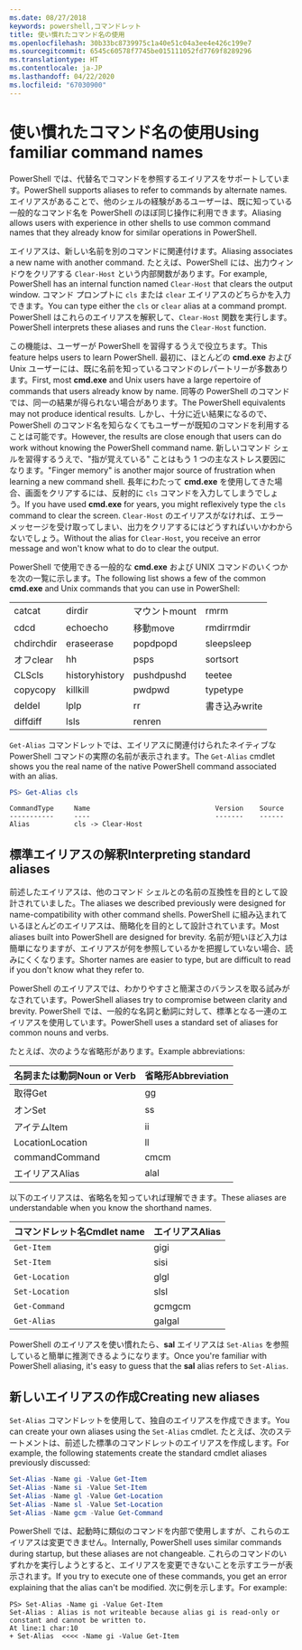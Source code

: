 ```yaml
---
ms.date: 08/27/2018
keywords: powershell,コマンドレット
title: 使い慣れたコマンド名の使用
ms.openlocfilehash: 30b33bc8739975c1a40e51c04a3ee4e426c199e7
ms.sourcegitcommit: 6545c60578f7745be015111052fd7769f8289296
ms.translationtype: HT
ms.contentlocale: ja-JP
ms.lasthandoff: 04/22/2020
ms.locfileid: "67030900"
---
```

# <a name="using-familiar-command-names"></a><span data-ttu-id="dd5be-103">使い慣れたコマンド名の使用</span><span class="sxs-lookup"><span data-stu-id="dd5be-103">Using familiar command names</span></span>

<span data-ttu-id="dd5be-104">PowerShell では、代替名でコマンドを参照するエイリアスをサポートしています。</span><span class="sxs-lookup"><span data-stu-id="dd5be-104">PowerShell supports aliases to refer to commands by alternate names.</span></span> <span data-ttu-id="dd5be-105">エイリアスがあることで、他のシェルの経験があるユーザーは、既に知っている一般的なコマンド名を PowerShell のほぼ同じ操作に利用できます。</span><span class="sxs-lookup"><span data-stu-id="dd5be-105">Aliasing allows users with experience in other shells to use common command names that they already know for similar operations in PowerShell.</span></span>

<span data-ttu-id="dd5be-106">エイリアスは、新しい名前を別のコマンドに関連付けます。</span><span class="sxs-lookup"><span data-stu-id="dd5be-106">Aliasing associates a new name with another command.</span></span> <span data-ttu-id="dd5be-107">たとえば、PowerShell には、出力ウィンドウをクリアする `Clear-Host` という内部関数があります。</span><span class="sxs-lookup"><span data-stu-id="dd5be-107">For example, PowerShell has an internal function named `Clear-Host` that clears the output window.</span></span> <span data-ttu-id="dd5be-108">コマンド プロンプトに `cls` または `clear` エイリアスのどちらかを入力できます。</span><span class="sxs-lookup"><span data-stu-id="dd5be-108">You can type either the `cls` or `clear` alias at a command prompt.</span></span> <span data-ttu-id="dd5be-109">PowerShell はこれらのエイリアスを解釈して、`Clear-Host` 関数を実行します。</span><span class="sxs-lookup"><span data-stu-id="dd5be-109">PowerShell interprets these aliases and runs the `Clear-Host` function.</span></span>

<span data-ttu-id="dd5be-110">この機能は、ユーザーが PowerShell を習得するうえで役立ちます。</span><span class="sxs-lookup"><span data-stu-id="dd5be-110">This feature helps users to learn PowerShell.</span></span> <span data-ttu-id="dd5be-111">最初に、ほとんどの **cmd.exe** および Unix ユーザーには、既に名前を知っているコマンドのレパートリーが多数あります。</span><span class="sxs-lookup"><span data-stu-id="dd5be-111">First, most **cmd.exe** and Unix users have a large repertoire of commands that users already know by name.</span></span> <span data-ttu-id="dd5be-112">同等の PowerShell のコマンドでは、同一の結果が得られない場合があります。</span><span class="sxs-lookup"><span data-stu-id="dd5be-112">The PowerShell equivalents may not produce identical results.</span></span> <span data-ttu-id="dd5be-113">しかし、十分に近い結果になるので、PowerShell のコマンド名を知らなくてもユーザーが既知のコマンドを利用することは可能です。</span><span class="sxs-lookup"><span data-stu-id="dd5be-113">However, the results are close enough that users can do work without knowing the PowerShell command name.</span></span> <span data-ttu-id="dd5be-114">新しいコマンド シェルを習得するうえで、"指が覚えている" ことはもう 1 つの主なストレス要因になります。</span><span class="sxs-lookup"><span data-stu-id="dd5be-114">"Finger memory" is another major source of frustration when learning a new command shell.</span></span> <span data-ttu-id="dd5be-115">長年にわたって **cmd.exe** を使用してきた場合、画面をクリアするには、反射的に `cls` コマンドを入力してしまうでしょう。</span><span class="sxs-lookup"><span data-stu-id="dd5be-115">If you have used **cmd.exe** for years, you might reflexively type the `cls` command to clear the screen.</span></span> <span data-ttu-id="dd5be-116">`Clear-Host` のエイリアスがなければ、エラー メッセージを受け取ってしまい、出力をクリアするにはどうすればいいかわからないでしょう。</span><span class="sxs-lookup"><span data-stu-id="dd5be-116">Without the alias for `Clear-Host`, you receive an error message and won't know what to do to clear the output.</span></span>

<span data-ttu-id="dd5be-117">PowerShell で使用できる一般的な **cmd.exe** および UNIX コマンドのいくつかを次の一覧に示します。</span><span class="sxs-lookup"><span data-stu-id="dd5be-117">The following list shows a few of the common **cmd.exe** and Unix commands that you can use in PowerShell:</span></span>

|||||
|-|-|-|-|
|<span data-ttu-id="dd5be-118">cat</span><span class="sxs-lookup"><span data-stu-id="dd5be-118">cat</span></span>|<span data-ttu-id="dd5be-119">dir</span><span class="sxs-lookup"><span data-stu-id="dd5be-119">dir</span></span>|<span data-ttu-id="dd5be-120">マウント</span><span class="sxs-lookup"><span data-stu-id="dd5be-120">mount</span></span>|<span data-ttu-id="dd5be-121">rm</span><span class="sxs-lookup"><span data-stu-id="dd5be-121">rm</span></span>|
|<span data-ttu-id="dd5be-122">cd</span><span class="sxs-lookup"><span data-stu-id="dd5be-122">cd</span></span>|<span data-ttu-id="dd5be-123">echo</span><span class="sxs-lookup"><span data-stu-id="dd5be-123">echo</span></span>|<span data-ttu-id="dd5be-124">移動</span><span class="sxs-lookup"><span data-stu-id="dd5be-124">move</span></span>|<span data-ttu-id="dd5be-125">rmdir</span><span class="sxs-lookup"><span data-stu-id="dd5be-125">rmdir</span></span>|
|<span data-ttu-id="dd5be-126">chdir</span><span class="sxs-lookup"><span data-stu-id="dd5be-126">chdir</span></span>|<span data-ttu-id="dd5be-127">erase</span><span class="sxs-lookup"><span data-stu-id="dd5be-127">erase</span></span>|<span data-ttu-id="dd5be-128">popd</span><span class="sxs-lookup"><span data-stu-id="dd5be-128">popd</span></span>|<span data-ttu-id="dd5be-129">sleep</span><span class="sxs-lookup"><span data-stu-id="dd5be-129">sleep</span></span>|
|<span data-ttu-id="dd5be-130">オフ</span><span class="sxs-lookup"><span data-stu-id="dd5be-130">clear</span></span>|<span data-ttu-id="dd5be-131">h</span><span class="sxs-lookup"><span data-stu-id="dd5be-131">h</span></span>|<span data-ttu-id="dd5be-132">ps</span><span class="sxs-lookup"><span data-stu-id="dd5be-132">ps</span></span>|<span data-ttu-id="dd5be-133">sort</span><span class="sxs-lookup"><span data-stu-id="dd5be-133">sort</span></span>|
|<span data-ttu-id="dd5be-134">CLS</span><span class="sxs-lookup"><span data-stu-id="dd5be-134">cls</span></span>|<span data-ttu-id="dd5be-135">history</span><span class="sxs-lookup"><span data-stu-id="dd5be-135">history</span></span>|<span data-ttu-id="dd5be-136">pushd</span><span class="sxs-lookup"><span data-stu-id="dd5be-136">pushd</span></span>|<span data-ttu-id="dd5be-137">tee</span><span class="sxs-lookup"><span data-stu-id="dd5be-137">tee</span></span>|
|<span data-ttu-id="dd5be-138">copy</span><span class="sxs-lookup"><span data-stu-id="dd5be-138">copy</span></span>|<span data-ttu-id="dd5be-139">kill</span><span class="sxs-lookup"><span data-stu-id="dd5be-139">kill</span></span>|<span data-ttu-id="dd5be-140">pwd</span><span class="sxs-lookup"><span data-stu-id="dd5be-140">pwd</span></span>|<span data-ttu-id="dd5be-141">type</span><span class="sxs-lookup"><span data-stu-id="dd5be-141">type</span></span>|
|<span data-ttu-id="dd5be-142">del</span><span class="sxs-lookup"><span data-stu-id="dd5be-142">del</span></span>|<span data-ttu-id="dd5be-143">lp</span><span class="sxs-lookup"><span data-stu-id="dd5be-143">lp</span></span>|<span data-ttu-id="dd5be-144">r</span><span class="sxs-lookup"><span data-stu-id="dd5be-144">r</span></span>|<span data-ttu-id="dd5be-145">書き込み</span><span class="sxs-lookup"><span data-stu-id="dd5be-145">write</span></span>|
|<span data-ttu-id="dd5be-146">diff</span><span class="sxs-lookup"><span data-stu-id="dd5be-146">diff</span></span>|<span data-ttu-id="dd5be-147">ls</span><span class="sxs-lookup"><span data-stu-id="dd5be-147">ls</span></span>|<span data-ttu-id="dd5be-148">ren</span><span class="sxs-lookup"><span data-stu-id="dd5be-148">ren</span></span>||

<span data-ttu-id="dd5be-149">`Get-Alias` コマンドレットでは、エイリアスに関連付けられたネイティブな PowerShell コマンドの実際の名前が表示されます。</span><span class="sxs-lookup"><span data-stu-id="dd5be-149">The `Get-Alias` cmdlet shows you the real name of the native PowerShell command associated with an alias.</span></span>

```powershell
PS> Get-Alias cls
```

```Output
CommandType     Name                               Version    Source
-----------     ----                               -------    ------
Alias           cls -> Clear-Host
```

## <a name="interpreting-standard-aliases"></a><span data-ttu-id="dd5be-150">標準エイリアスの解釈</span><span class="sxs-lookup"><span data-stu-id="dd5be-150">Interpreting standard aliases</span></span>

<span data-ttu-id="dd5be-151">前述したエイリアスは、他のコマンド シェルとの名前の互換性を目的として設計されていました。</span><span class="sxs-lookup"><span data-stu-id="dd5be-151">The aliases we described previously were designed for name-compatibility with other command shells.</span></span>
<span data-ttu-id="dd5be-152">PowerShell に組み込まれているほとんどのエイリアスは、簡略化を目的として設計されています。</span><span class="sxs-lookup"><span data-stu-id="dd5be-152">Most aliases built into PowerShell are designed for brevity.</span></span> <span data-ttu-id="dd5be-153">名前が短いほど入力は簡単になりますが、エイリアスが何を参照しているかを把握していない場合、読みにくくなります。</span><span class="sxs-lookup"><span data-stu-id="dd5be-153">Shorter names are easier to type, but are difficult to read if you don't know what they refer to.</span></span>

<span data-ttu-id="dd5be-154">PowerShell のエイリアスでは、わかりやすさと簡潔さのバランスを取る試みがなされています。</span><span class="sxs-lookup"><span data-stu-id="dd5be-154">PowerShell aliases try to compromise between clarity and brevity.</span></span> <span data-ttu-id="dd5be-155">PowerShell では、一般的な名詞と動詞に対して、標準となる一連のエイリアスを使用しています。</span><span class="sxs-lookup"><span data-stu-id="dd5be-155">PowerShell uses a standard set of aliases for common nouns and verbs.</span></span>

<span data-ttu-id="dd5be-156">たとえば、次のような省略形があります。</span><span class="sxs-lookup"><span data-stu-id="dd5be-156">Example abbreviations:</span></span>

| <span data-ttu-id="dd5be-157">名詞または動詞</span><span class="sxs-lookup"><span data-stu-id="dd5be-157">Noun or Verb</span></span> | <span data-ttu-id="dd5be-158">省略形</span><span class="sxs-lookup"><span data-stu-id="dd5be-158">Abbreviation</span></span> |
|--------------|--------------|
| <span data-ttu-id="dd5be-159">取得</span><span class="sxs-lookup"><span data-stu-id="dd5be-159">Get</span></span>          | <span data-ttu-id="dd5be-160">g</span><span class="sxs-lookup"><span data-stu-id="dd5be-160">g</span></span>            |
| <span data-ttu-id="dd5be-161">オン</span><span class="sxs-lookup"><span data-stu-id="dd5be-161">Set</span></span>          | <span data-ttu-id="dd5be-162">s</span><span class="sxs-lookup"><span data-stu-id="dd5be-162">s</span></span>            |
| <span data-ttu-id="dd5be-163">アイテム</span><span class="sxs-lookup"><span data-stu-id="dd5be-163">Item</span></span>         | <span data-ttu-id="dd5be-164">i</span><span class="sxs-lookup"><span data-stu-id="dd5be-164">i</span></span>            |
| <span data-ttu-id="dd5be-165">Location</span><span class="sxs-lookup"><span data-stu-id="dd5be-165">Location</span></span>     | <span data-ttu-id="dd5be-166">l</span><span class="sxs-lookup"><span data-stu-id="dd5be-166">l</span></span>            |
| <span data-ttu-id="dd5be-167">command</span><span class="sxs-lookup"><span data-stu-id="dd5be-167">Command</span></span>      | <span data-ttu-id="dd5be-168">cm</span><span class="sxs-lookup"><span data-stu-id="dd5be-168">cm</span></span>           |
| <span data-ttu-id="dd5be-169">エイリアス</span><span class="sxs-lookup"><span data-stu-id="dd5be-169">Alias</span></span>        | <span data-ttu-id="dd5be-170">al</span><span class="sxs-lookup"><span data-stu-id="dd5be-170">al</span></span>           |

<span data-ttu-id="dd5be-171">以下のエイリアスは、省略名を知っていれば理解できます。</span><span class="sxs-lookup"><span data-stu-id="dd5be-171">These aliases are understandable when you know the shorthand names.</span></span>

| <span data-ttu-id="dd5be-172">コマンドレット名</span><span class="sxs-lookup"><span data-stu-id="dd5be-172">Cmdlet name</span></span>    | <span data-ttu-id="dd5be-173">エイリアス</span><span class="sxs-lookup"><span data-stu-id="dd5be-173">Alias</span></span> |
|----------------|-------|
| `Get-Item`     | <span data-ttu-id="dd5be-174">gi</span><span class="sxs-lookup"><span data-stu-id="dd5be-174">gi</span></span>    |
| `Set-Item`     | <span data-ttu-id="dd5be-175">si</span><span class="sxs-lookup"><span data-stu-id="dd5be-175">si</span></span>    |
| `Get-Location` | <span data-ttu-id="dd5be-176">gl</span><span class="sxs-lookup"><span data-stu-id="dd5be-176">gl</span></span>    |
| `Set-Location` | <span data-ttu-id="dd5be-177">sl</span><span class="sxs-lookup"><span data-stu-id="dd5be-177">sl</span></span>    |
| `Get-Command`  | <span data-ttu-id="dd5be-178">gcm</span><span class="sxs-lookup"><span data-stu-id="dd5be-178">gcm</span></span>   |
| `Get-Alias`    | <span data-ttu-id="dd5be-179">gal</span><span class="sxs-lookup"><span data-stu-id="dd5be-179">gal</span></span>   |

<span data-ttu-id="dd5be-180">PowerShell のエイリアスを使い慣れたら、**sal** エイリアスは `Set-Alias` を参照していると簡単に推測できるようになります。</span><span class="sxs-lookup"><span data-stu-id="dd5be-180">Once you're familiar with PowerShell aliasing, it's easy to guess that the **sal** alias refers to `Set-Alias`.</span></span>

## <a name="creating-new-aliases"></a><span data-ttu-id="dd5be-181">新しいエイリアスの作成</span><span class="sxs-lookup"><span data-stu-id="dd5be-181">Creating new aliases</span></span>

<span data-ttu-id="dd5be-182">`Set-Alias` コマンドレットを使用して、独自のエイリアスを作成できます。</span><span class="sxs-lookup"><span data-stu-id="dd5be-182">You can create your own aliases using the `Set-Alias` cmdlet.</span></span> <span data-ttu-id="dd5be-183">たとえば、次のステートメントは、前述した標準のコマンドレットのエイリアスを作成します。</span><span class="sxs-lookup"><span data-stu-id="dd5be-183">For example, the following statements create the standard cmdlet aliases previously discussed:</span></span>

```powershell
Set-Alias -Name gi -Value Get-Item
Set-Alias -Name si -Value Set-Item
Set-Alias -Name gl -Value Get-Location
Set-Alias -Name sl -Value Set-Location
Set-Alias -Name gcm -Value Get-Command
```

<span data-ttu-id="dd5be-184">PowerShell では、起動時に類似のコマンドを内部で使用しますが、これらのエイリアスは変更できません。</span><span class="sxs-lookup"><span data-stu-id="dd5be-184">Internally, PowerShell uses similar commands during startup, but these aliases are not changeable.</span></span>
<span data-ttu-id="dd5be-185">これらのコマンドのいずれかを実行しようとすると、エイリアスを変更できないことを示すエラーが表示されます。</span><span class="sxs-lookup"><span data-stu-id="dd5be-185">If you try to execute one of these commands, you get an error explaining that the alias can't be modified.</span></span> <span data-ttu-id="dd5be-186">次に例を示します。</span><span class="sxs-lookup"><span data-stu-id="dd5be-186">For example:</span></span>

```
PS> Set-Alias -Name gi -Value Get-Item
Set-Alias : Alias is not writeable because alias gi is read-only or constant and cannot be written to.
At line:1 char:10
+ Set-Alias  <<<< -Name gi -Value Get-Item
```
